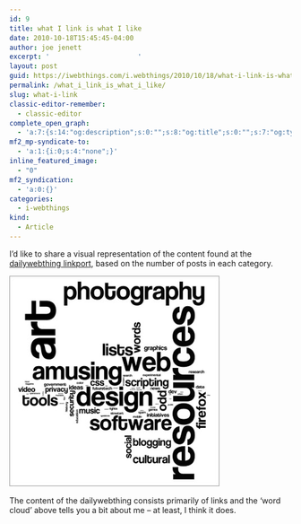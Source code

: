 ```yaml
---
id: 9
title: what I link is what I like
date: 2010-10-18T15:45:45-04:00
author: joe jenett
excerpt: '						'
layout: post
guid: https://iwebthings.com/i.webthings/2010/10/18/what-i-link-is-what-i-like/
permalink: /what_i_link_is_what_i_like/
slug: what-i-link
classic-editor-remember:
  - classic-editor
complete_open_graph:
  - 'a:7:{s:14:"og:description";s:0:"";s:8:"og:title";s:0:"";s:7:"og:type";s:0:"";s:12:"twitter:card";s:7:"summary";s:15:"twitter:creator";s:0:"";s:19:"twitter:description";s:0:"";s:8:"og:image";s:0:"";}'
mf2_mp-syndicate-to:
  - 'a:1:{i:0;s:4:"none";}'
inline_featured_image:
  - "0"
mf2_syndication:
  - 'a:0:{}'
categories:
  - i-webthings
kind:
  - Article
---
```

I&#8217;d like to share a visual representation of the content found at the [dailywebthing linkport](http://dailywebthing.com/), based on the number of posts in each category.

![a glimpse at i.dailywebthing](/images/dwt_cloud.jpg) 

The content of the dailywebthing consists primarily of links and the &#8216;word cloud&#8217; above tells you a bit about me – at least, I think it does.